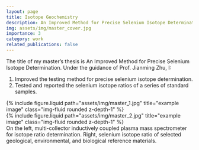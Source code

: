 ```yaml
---
layout: page
title: Isotope Geochemistry
description: An Improved Method for Precise Selenium Isotope Determination
img: assets/img/master_cover.jpg
importance: 3
category: work
related_publications: false
---
```


The title of my master’s thesis is An Improved Method for Precise Selenium Isotope Determination. Under the guidance of Prof. Jianming Zhu, I:
1. Improved the testing method for precise selenium isotope determination.
2. Tested and reported the selenium isotope ratios of a series of standard samples.

<div class="row justify-content-sm-center">
    <div class="col-sm-8 mt-3 mt-md-0">
        {% include figure.liquid path="assets/img/master_1.jpg" title="example image" class="img-fluid rounded z-depth-1" %}
    </div>
    <div class="col-sm-4 mt-3 mt-md-0">
        {% include figure.liquid path="assets/img/master_2.jpg" title="example image" class="img-fluid rounded z-depth-1" %}
    </div>
</div>
<div class="caption">
    On the left, multi-collector inductively coupled plasma mass spectrometer for isotope ratio determination. Right, selenium isotope ratio of selected geological, environmental, and biological reference materials.
</div>
